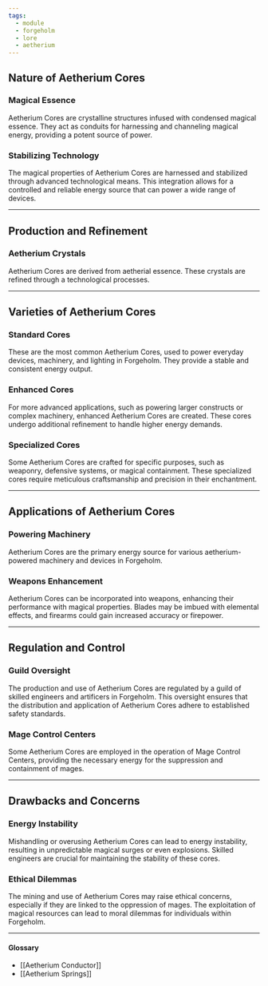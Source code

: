 ```yaml
---
tags:
  - module
  - forgeholm
  - lore
  - aetherium
---
```

## Nature of Aetherium Cores
### Magical Essence
Aetherium Cores are crystalline structures infused with condensed magical essence. They act as conduits for harnessing and channeling magical energy, providing a potent source of power.
### Stabilizing Technology
The magical properties of Aetherium Cores are harnessed and stabilized through advanced technological means. This integration allows for a controlled and reliable energy source that can power a wide range of devices.

---
## Production and Refinement
### Aetherium Crystals
Aetherium Cores are derived from aetherial essence. These crystals are refined through a technological processes.

---
## Varieties of Aetherium Cores
### Standard Cores
These are the most common Aetherium Cores, used to power everyday devices, machinery, and lighting in Forgeholm. They provide a stable and consistent energy output.
### Enhanced Cores
For more advanced applications, such as powering larger constructs or complex machinery, enhanced Aetherium Cores are created. These cores undergo additional refinement to handle higher energy demands.
### Specialized Cores
Some Aetherium Cores are crafted for specific purposes, such as weaponry, defensive systems, or magical containment. These specialized cores require meticulous craftsmanship and precision in their enchantment.

---
## Applications of Aetherium Cores
### Powering Machinery
Aetherium Cores are the primary energy source for various aetherium-powered machinery and devices in Forgeholm.
### Weapons Enhancement
Aetherium Cores can be incorporated into weapons, enhancing their performance with magical properties. Blades may be imbued with elemental effects, and firearms could gain increased accuracy or firepower.

---
## Regulation and Control
### Guild Oversight
The production and use of Aetherium Cores are regulated by a guild of skilled engineers and artificers in Forgeholm. This oversight ensures that the distribution and application of Aetherium Cores adhere to established safety standards.
### Mage Control Centers
Some Aetherium Cores are employed in the operation of Mage Control Centers, providing the necessary energy for the suppression and containment of mages.

---
## Drawbacks and Concerns
### Energy Instability
Mishandling or overusing Aetherium Cores can lead to energy instability, resulting in unpredictable magical surges or even explosions. Skilled engineers are crucial for maintaining the stability of these cores.
### Ethical Dilemmas
The mining and use of Aetherium Cores may raise ethical concerns, especially if they are linked to the oppression of mages. The exploitation of magical resources can lead to moral dilemmas for individuals within Forgeholm.

---
#### Glossary
- [[Aetherium Conductor]]
- [[Aetherium Springs]]